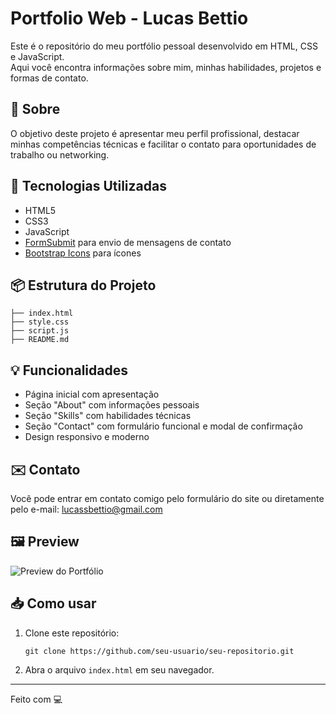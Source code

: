 # Portfolio Web - Lucas Bettio

Este é o repositório do meu portfólio pessoal desenvolvido em HTML, CSS e JavaScript.  
Aqui você encontra informações sobre mim, minhas habilidades, projetos e formas de contato.

## 📄 Sobre

O objetivo deste projeto é apresentar meu perfil profissional, destacar minhas competências técnicas e facilitar o contato para oportunidades de trabalho ou networking.

## 🚀 Tecnologias Utilizadas

- HTML5
- CSS3
- JavaScript
- [FormSubmit](https://formsubmit.co/) para envio de mensagens de contato
- [Bootstrap Icons](https://icons.getbootstrap.com/) para ícones

## 📦 Estrutura do Projeto

```
├── index.html
├── style.css
├── script.js
├── README.md
```

## 💡 Funcionalidades

- Página inicial com apresentação
- Seção "About" com informações pessoais
- Seção "Skills" com habilidades técnicas
- Seção "Contact" com formulário funcional e modal de confirmação
- Design responsivo e moderno

## ✉️ Contato

Você pode entrar em contato comigo pelo formulário do site ou diretamente pelo e-mail: lucassbettio@gmail.com

## 🖼️ Preview

![Preview do Portfólio](link-da-imagem-ou-gif)

## 📥 Como usar

1. Clone este repositório:
   ```
   git clone https://github.com/seu-usuario/seu-repositorio.git
   ```
2. Abra o arquivo `index.html` em seu navegador.

---

Feito com 💻
